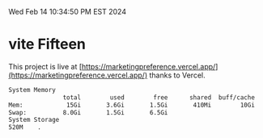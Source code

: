 Wed Feb 14 10:34:50 PM EST 2024

# vite Fifteen


This project is live at [https://marketingpreference.vercel.app/](https://marketingpreference.vercel.app/) thanks to Vercel.

```bash
System Memory
               total        used        free      shared  buff/cache   available
Mem:            15Gi       3.6Gi       1.5Gi       410Mi        10Gi        11Gi
Swap:          8.0Gi       1.5Gi       6.5Gi
System Storage
520M	.
```
